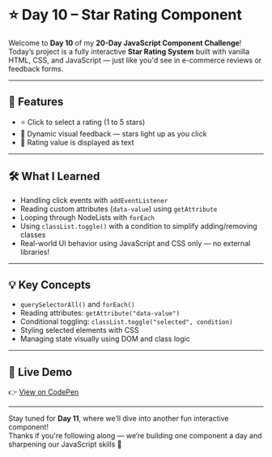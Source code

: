 # ⭐ Day 10 – Star Rating Component

Welcome to **Day 10** of my **20-Day JavaScript Component Challenge**!  
Today’s project is a fully interactive **Star Rating System** built with vanilla HTML, CSS, and JavaScript — just like you'd see in e-commerce reviews or feedback forms.

---

## 🎯 Features

- ⭐ Click to select a rating (1 to 5 stars)
- 🔄 Dynamic visual feedback — stars light up as you click
- 📝 Rating value is displayed as text

---

## 🛠️ What I Learned

- Handling click events with `addEventListener`
- Reading custom attributes (`data-value`) using `getAttribute`
- Looping through NodeLists with `forEach`
- Using `classList.toggle()` with a condition to simplify adding/removing classes
- Real-world UI behavior using JavaScript and CSS only — no external libraries!

---

## 💡 Key Concepts

- `querySelectorAll()` and `forEach()`
- Reading attributes: `getAttribute("data-value")`
- Conditional toggling: `classList.toggle("selected", condition)`
- Styling selected elements with CSS
- Managing state visually using DOM and class logic

---

## 🔗 Live Demo

👉 [View on CodePen](https://codepen.io/shafi_3m/pen/EajNVdN)

---

Stay tuned for **Day 11**, where we’ll dive into another fun interactive component!  
Thanks if you're following along — we’re building one component a day and sharpening our JavaScript skills 🚀

